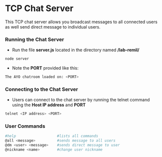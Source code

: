# TCP Chat Server
This TCP chat server allows you broadcast messages to all connected users as well send direct message to individual users.

### Running the Chat Server
  - Run the file **server.js** located in the directory named **/lab-remil/**
```sh
node server
```
- Note the **PORT** provided like this:
```sh
The AYO chatroom loaded on: <PORT>
```

### Connecting to the Chat Server
- Users can connect to the chat server by running the telnet command using the **Host IP address** and **PORT**
```sh
telnet <IP address> <PORT>
```

### User Commands
```sh
#help                   #lists all commands
@all <message>          #sends message to all users
@dm <user> <message>    #sends direct message to user
@nickname <name>        #change user nickname
```

